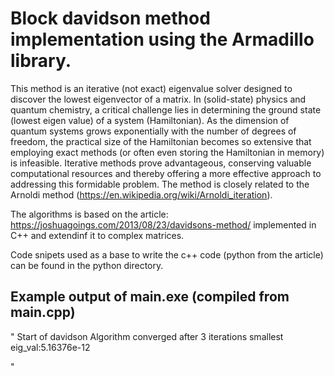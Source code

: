 # Block davidson method implementation using the Armadillo library.

This method is an iterative (not exact) eigenvalue solver designed to discover the lowest eigenvector of a matrix. In (solid-state) physics and quantum chemistry, a critical challenge lies in determining the ground state (lowest eigen value) of a system (Hamiltonian). As the dimension of quantum systems grows exponentially with the number of degrees of freedom, the practical size of the Hamiltonian becomes so extensive that employing exact methods (or often even storing the Hamiltonian in memory) is infeasible. Iterative methods prove advantageous, conserving valuable computational resources and thereby offering a more effective approach to addressing this formidable problem. The method is closely related to the Arnoldi method (https://en.wikipedia.org/wiki/Arnoldi_iteration).

The algorithms is based on the article: https://joshuagoings.com/2013/08/23/davidsons-method/ implemented in C++ and extendinf it to complex matrices.

Code snipets used as a base to write the c++ code (python from the article) can be found in the python directory.

## Example output of main.exe (compiled from main.cpp)

"
Start of davidson
Algorithm converged after 3 iterations
smallest eig_val:5.16376e-12

"
